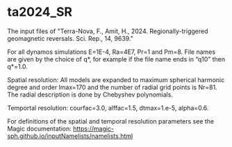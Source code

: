# ta2024_SR
The input files of "Terra-Nova, F., Amit, H., 2024. Regionally-triggered geomagnetic reversals. Sci. Rep.,
14, 9639."

For all dynamos simulations E=1E-4, Ra=4E7, Pr=1 and Pm=8. File names are given by the choice of q*,
for example if the file name ends in “q10” then q*=1.0.

Spatial resolution: All models are expanded to maximum spherical harmonic degree and order lmax=170
and the number of radial grid points is Nr=81. The radial description is done by Chebyshev polynomials.

Temportal resolution: courfac=3.0, alffac=1.5, dtmax=1.e-5, alpha=0.6.

For definitions of the spatial and temporal resolution parameters see the Magic documentation: 
https://magic-sph.github.io/inputNamelists/namelists.html
